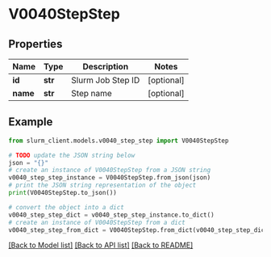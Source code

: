 # V0040StepStep


## Properties

Name | Type | Description | Notes
------------ | ------------- | ------------- | -------------
**id** | **str** | Slurm Job Step ID | [optional] 
**name** | **str** | Step name | [optional] 

## Example

```python
from slurm_client.models.v0040_step_step import V0040StepStep

# TODO update the JSON string below
json = "{}"
# create an instance of V0040StepStep from a JSON string
v0040_step_step_instance = V0040StepStep.from_json(json)
# print the JSON string representation of the object
print(V0040StepStep.to_json())

# convert the object into a dict
v0040_step_step_dict = v0040_step_step_instance.to_dict()
# create an instance of V0040StepStep from a dict
v0040_step_step_from_dict = V0040StepStep.from_dict(v0040_step_step_dict)
```
[[Back to Model list]](../README.md#documentation-for-models) [[Back to API list]](../README.md#documentation-for-api-endpoints) [[Back to README]](../README.md)


